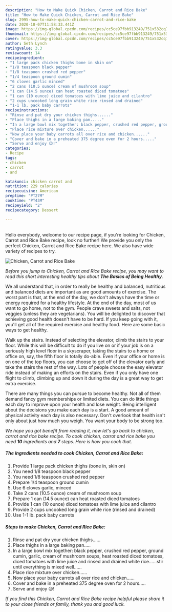```yaml
---
description: "How to Make Quick Chicken, Carrot and Rice Bake"
title: "How to Make Quick Chicken, Carrot and Rice Bake"
slug: 2995-how-to-make-quick-chicken-carrot-and-rice-bake
date: 2020-10-07T11:58:33.441Z
image: https://img-global.cpcdn.com/recipes/cc5ce97fbb913249/751x532cq70/chicken-carrot-and-rice-bake-recipe-main-photo.jpg
thumbnail: https://img-global.cpcdn.com/recipes/cc5ce97fbb913249/751x532cq70/chicken-carrot-and-rice-bake-recipe-main-photo.jpg
cover: https://img-global.cpcdn.com/recipes/cc5ce97fbb913249/751x532cq70/chicken-carrot-and-rice-bake-recipe-main-photo.jpg
author: Seth Lynch
ratingvalue: 3.3
reviewcount: 14
recipeingredient:
- "1 large pack chicken thighs bone in skin on"
- "1/8 teaspoon black pepper"
- "1/8 teaspoon crushed red pepper"
- "1/4 teaspoon ground cumin"
- "6 cloves garlic minced"
- "2 cans (10.5 ounce) cream of mushroom soup"
- "1 can (14.5 ounce) can heat roasted diced tomatoes"
- "1 can (10 ounce) diced tomatoes with lime juice and cilantro"
- "2 cups uncooked long grain white rice rinsed and drained"
- "1-1 lb. pack baby carrots"
recipeinstructions:
- "Rinse and pat dry your chicken thighs......"
- "Place thighs in a large baking pan....."
- "In a large bowl mix together: black pepper, crushed red pepper, ground cumin, garlic, cream of mushroom soups, heat roasted diced tomatoes, diced tomatoes with lime juice and rinsed and drained white rice......stir until everything is mixed well......"
- "Place rice mixture over chicken......"
- "Now place your baby carrots all over rice and chicken......"
- "Cover and bake in a preheated 375 degree oven for 2 hours....."
- "Serve and enjoy 😉!"
categories:
- Recipe
tags:
- chicken
- carrot
- and

katakunci: chicken carrot and 
nutrition: 229 calories
recipecuisine: American
preptime: "PT27M"
cooktime: "PT43M"
recipeyield: "2"
recipecategory: Dessert

---
```

<br>
Hello everybody, welcome to our recipe page, if you're looking for Chicken, Carrot and Rice Bake recipe, look no further! We provide you only the perfect Chicken, Carrot and Rice Bake recipe here. We also have wide variety of recipes to try.
<br>


![Chicken, Carrot and Rice Bake](https://img-global.cpcdn.com/recipes/cc5ce97fbb913249/751x532cq70/chicken-carrot-and-rice-bake-recipe-main-photo.jpg)

<i>Before you jump to Chicken, Carrot and Rice Bake recipe, you may want to read this short interesting healthy tips about <strong>The Basics of Being Healthy</strong>.</i>

We all understand that, in order to really be healthy and balanced, nutritious and balanced diets are important as are good amounts of exercise. The worst part is that, at the end of the day, we don't always have the time or energy required for a healthy lifestyle. At the end of the day, most of us want to go home, not to the gym. People crave sweets and salts, not veggies (unless they are vegetarians). You will be delighted to discover that achieving good health doesn't have to be hard. If you keep going with it, you'll get all of the required exercise and healthy food. Here are some basic ways to get healthy.

Walk up the stairs. Instead of selecting the elevator, climb the stairs to your floor. While this will be difficult to do if you live on or if your job is on a seriously high level floor in a skyscraper, taking the stairs to a home or office on, say, the fifth floor is totally do-able. Even if your office or home is on one of the top floors, you can choose to get off of the elevator early and take the stairs the rest of the way. Lots of people choose the easy elevator ride instead of making an efforts on the stairs. Even if you only have one flight to climb, climbing up and down it during the day is a great way to get extra exercise. 

There are many things you can pursue to become healthy. Not all of them demand fancy gym memberships or limited diets. You can do little things each day to improve upon your health and lose weight. Being intelligent about the decisions you make each day is a start. A good amount of physical activity each day is also necessary. Don't overlook that health isn't only about just how much you weigh. You want your body to be strong too. 


<i>We hope you got benefit from reading it, now let's go back to chicken, carrot and rice bake recipe. To cook chicken, carrot and rice bake you need <strong>10</strong> ingredients and <strong>7</strong> steps. Here is how you cook that.
</i>

##### The ingredients needed to cook Chicken, Carrot and Rice Bake:

1. Provide 1 large pack chicken thighs (bone in, skin on)
1. You need 1/8 teaspoon black pepper
1. You need 1/8 teaspoon crushed red pepper
1. Prepare 1/4 teaspoon ground cumin
1. Use 6 cloves garlic, minced
1. Take 2 cans (10.5 ounce) cream of mushroom soup
1. Prepare 1 can (14.5 ounce) can heat roasted diced tomatoes
1. Provide 1 can (10 ounce) diced tomatoes with lime juice and cilantro
1. Provide 2 cups uncooked long grain white rice (rinsed and drained)
1. Use 1-1 lb. pack baby carrots


##### Steps to make Chicken, Carrot and Rice Bake:

1. Rinse and pat dry your chicken thighs......
1. Place thighs in a large baking pan.....
1. In a large bowl mix together: black pepper, crushed red pepper, ground cumin, garlic, cream of mushroom soups, heat roasted diced tomatoes, diced tomatoes with lime juice and rinsed and drained white rice......stir until everything is mixed well......
1. Place rice mixture over chicken......
1. Now place your baby carrots all over rice and chicken......
1. Cover and bake in a preheated 375 degree oven for 2 hours.....
1. Serve and enjoy 😉!


<i>If you find this Chicken, Carrot and Rice Bake recipe helpful please share it to your close friends or family, thank you and good luck.</i>

